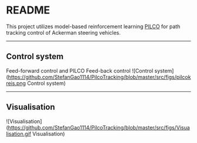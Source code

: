 README
===========================
This project utilizes model-based reinforcement learning [PILCO](https://github.com/nrontsis/PILCO "悬停显示")  for path tracking control of Ackerman steering vehicles.


    

****
## Control system

Feed-forward control and PILCO Feed-back control
![Control system](https://github.com/StefanGao1114/PilcoTracking/blob/master/src/figs/pilcokreis.png Control system)
****


## Visualisation

![Visualisation](https://github.com/StefanGao1114/PilcoTracking/blob/master/src/figs/Visualisation.gif Visualisation)


